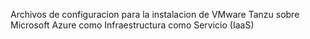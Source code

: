 Archivos de configuracion para la instalacion de VMware Tanzu sobre Microsoft Azure como Infraestructura como Servicio (IaaS)
